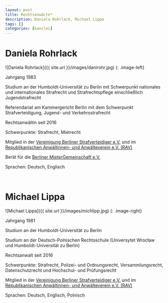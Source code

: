```yaml
---
layout: post
title: RechtsanwäLte*
description: Daniela Rohrlack, Michael Lippa
tags: []
categories: [kanzlei]
---
```

# Daniela Rohrlack

![Daniela Rohrlack]({{ site.url }}/images/danirohr.jpg)
{: .image-left}

Jahrgang 1983

Studium an der Humboldt-Universität zu Berlin mit Schwerpunkt nationales und internationales Strafrecht und Strafrechtspflege einschließlich Jugendstrafrecht

Referendariat am Kammergericht Berlin mit dem Schwerpunkt Strafverteidigung, Jugend- und Verkehrsstrafrecht

Rechtsanwältin seit 2016

Schwerpunkte: Strafrecht, Mietrecht

Mitglied in der [Vereinigung Berliner Strafverteidiger e.V.](https://www.strafverteidiger-berlin.de/) und im [Republikanischen Anwältinnen- und Anwälteverein e.V. (RAV)](https://www.rav.de/start/)

Berät für die [Berliner MieterGemeinschaft e.V.](https://www.bmgev.de/)

Sprachen: Deutsch, Englisch

<br style="clear:left" />

# Michael Lippa

![Michael Lippa]({{ site.url }}/images/michlipp.jpg)
{: .image-right}

Jahrgang 1981

Studium an der Humboldt-Universität zu Berlin

Studium an der Deutsch-Polnischen Rechtsschule (Universytet Wrocław und Humboldt-Universität zu Berlin)

Rechtsanwalt seit 2016

Schwerpunkte: Strafrecht, Polizei- und Ordnungsrecht, Versammlungsrecht, Datenschutzrecht und Hochschul- und Prüfungsrecht

Mitglied in der [Vereinigung Berliner Strafverteidiger e.V.](https://www.strafverteidiger-berlin.de/) und im [Republikanischen Anwältinnen- und Anwälteverein e.V. (RAV)](https://www.rav.de/start/)

Sprachen: Deutsch, Englisch, Polnisch
